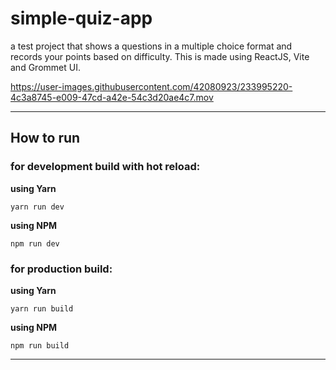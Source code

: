 # simple-quiz-app
a test project that shows a questions in a multiple choice format and records your points based on difficulty. 
This is made using ReactJS, Vite and Grommet UI.

https://user-images.githubusercontent.com/42080923/233995220-4c3a8745-e009-47cd-a42e-54c3d20ae4c7.mov

---

## How to run

### for development build with hot reload:

**using Yarn**

`yarn run dev`

**using NPM**

`npm run dev`

### for production build:


**using Yarn**

`yarn run build`

**using NPM**

`npm run build`

---
